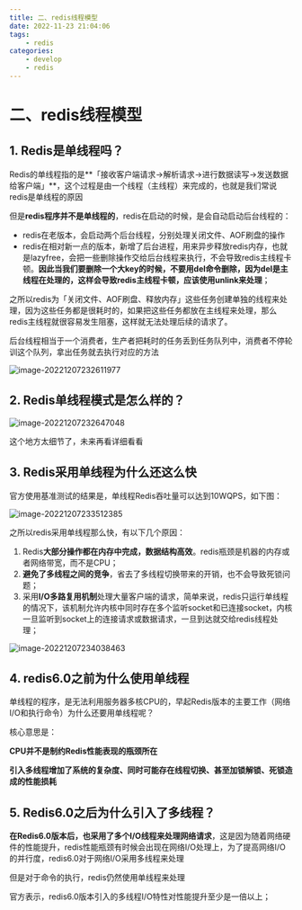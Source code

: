 ```yaml
---
title: 二、redis线程模型
date: 2022-11-23 21:04:06
tags:
    - redis
categories:
	- develop
	- redis
---
```


# 二、redis线程模型

## 1. Redis是单线程吗？

Redis的单线程指的是**「接收客户端请求->解析请求->进行数据读写->发送数据给客户端」**，这个过程是由一个线程（主线程）来完成的，也就是我们常说redis是单线程的原因

但是**redis程序并不是单线程的**，redis在启动的时候，是会自动启动后台线程的：

- redis在老版本，会启动两个后台线程，分别处理关闭文件、AOF刷盘的操作
- redis在相对新一点的版本，新增了后台进程，用来异步释放redis内存，也就是lazyfree，会把一些删除操作交给后台线程来执行，不会导致redis主线程卡顿。**因此当我们要删除一个大key的时候，不要用del命令删除，因为del是主线程在处理的，这样会导致redis主线程卡顿，应该使用unlink来处理**；

之所以redis为「关闭文件、AOF刷盘、释放内存」这些任务创建单独的线程来处理，因为这些任务都是很耗时的，如果把这些任务都放在主线程来处理，那么redis主线程就很容易发生阻塞，这样就无法处理后续的请求了。

后台线程相当于一个消费者，生产者把耗时的任务丢到任务队列中，消费者不停轮训这个队列，拿出任务就去执行对应的方法

![image-20221207232611977](http://yixuan004.oss-cn-hangzhou.aliyuncs.com/img/image-20221207232611977.png)

## 2. Redis单线程模式是怎么样的？

![image-20221207232647048](http://yixuan004.oss-cn-hangzhou.aliyuncs.com/img/image-20221207232647048.png)

 这个地方太细节了，未来再看详细看看

## 3. Redis采用单线程为什么还这么快

官方使用基准测试的结果是，单线程Redis吞吐量可以达到10WQPS，如下图：

![image-20221207233512385](http://yixuan004.oss-cn-hangzhou.aliyuncs.com/img/image-20221207233512385.png)

之所以redis采用单线程那么快，有以下几个原因：

1. Redis**大部分操作都在内存中完成，数据结构高效**。redis瓶颈是机器的内存或者网络带宽，而不是CPU；
2. **避免了多线程之间的竞争**，省去了多线程切换带来的开销，也不会导致死锁问题；
3. 采用**I/O多路复用机制**处理大量客户端的请求，简单来说，redis只运行单线程的情况下，该机制允许内核中同时存在多个监听socket和已连接socket，内核一旦监听到socket上的连接请求或数据请求，一旦到达就交给redis线程处理；

![image-20221207234038463](http://yixuan004.oss-cn-hangzhou.aliyuncs.com/img/image-20221207234038463.png)

## 4. redis6.0之前为什么使用单线程

单线程的程序，是无法利用服务器多核CPU的，早起Redis版本的主要工作（网络I/O和执行命令）为什么还要用单线程呢？

核心意思是：

**CPU并不是制约Redis性能表现的瓶颈所在**

**引入多线程增加了系统的复杂度、同时可能存在线程切换、甚至加锁解锁、死锁造成的性能损耗**

## 5. Redis6.0之后为什么引入了多线程？

**在Redis6.0版本后，也采用了多个I/O线程来处理网络请求**，这是因为随着网络硬件的性能提升，redis性能瓶颈有时候会出现在网络I/O处理上，为了提高网络I/O的并行度，redis6.0对于网络I/O采用多线程来处理

但是对于命令的执行，redis仍然使用单线程来处理

官方表示，redis6.0版本引入的多线程I/O特性对性能提升至少是一倍以上；



